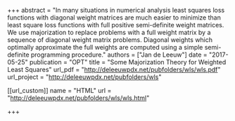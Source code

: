 +++
abstract = "In many situations in numerical analysis least squares loss functions with diagonal weight matrices are much easier to minimize than least square loss functions with full positive semi-definite weight matrices. We use majorization to replace problems with a full weight matrix by a sequence of diagonal weight matrix problems. Diagonal weights which optimally approximate the full weights are computed using a simple semi-definite programming procedure."
authors = ["Jan de Leeuw"]
date = "2017-05-25"
publication = "OPT"
title = "Some Majorization Theory for Weighted Least Squares"
url_pdf = "http://deleeuwpdx.net/pubfolders/wls/wls.pdf"
url_project = "http://deleeuwpdx.net/pubfolders/wls"


[[url_custom]]
name = "HTML"
url = "http://deleeuwpdx.net/pubfolders/wls/wls.html"

+++

